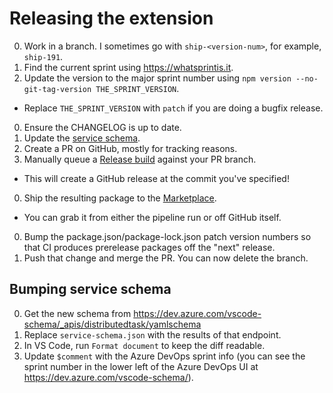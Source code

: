 # Releasing the extension

0. Work in a branch. I sometimes go with `ship-<version-num>`, for example, `ship-191`.
0. Find the current sprint using https://whatsprintis.it.
0. Update the version to the major sprint number using `npm version --no-git-tag-version THE_SPRINT_VERSION`.
  - Replace `THE_SPRINT_VERSION` with `patch` if you are doing a bugfix release.
0. Ensure the CHANGELOG is up to date.
0. Update the [service schema](#bumping-service-schema).
0. Create a PR on GitHub, mostly for tracking reasons.
0. Manually queue a [Release build](https://dev.azure.com/ms/azure-pipelines-vscode/_build?definitionId=12) against your PR branch.
  - This will create a GitHub release at the commit you've specified!
0. Ship the resulting package to the [Marketplace](https://marketplace.visualstudio.com/manage/publishers/ms-azure-devops).
  - You can grab it from either the pipeline run or off GitHub itself.
0. Bump the package.json/package-lock.json patch version numbers so that CI produces prerelease packages off the "next" release.
0. Push that change and merge the PR. You can now delete the branch.

## Bumping service schema

0. Get the new schema from https://dev.azure.com/vscode-schema/_apis/distributedtask/yamlschema
0. Replace `service-schema.json` with the results of that endpoint.
0. In VS Code, run `Format document` to keep the diff readable.
0. Update `$comment` with the Azure DevOps sprint info (you can see the sprint number in the lower left of the Azure DevOps UI at https://dev.azure.com/vscode-schema/).
